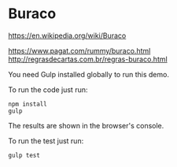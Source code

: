 # Buraco

https://en.wikipedia.org/wiki/Buraco

https://www.pagat.com/rummy/buraco.html
http://regrasdecartas.com.br/regras-buraco.html

You need Gulp installed globally to run this demo.

To run the code just run:

```
npm install
gulp
```

The results are shown in the browser's console.

To run the test just run:

```
gulp test
```
